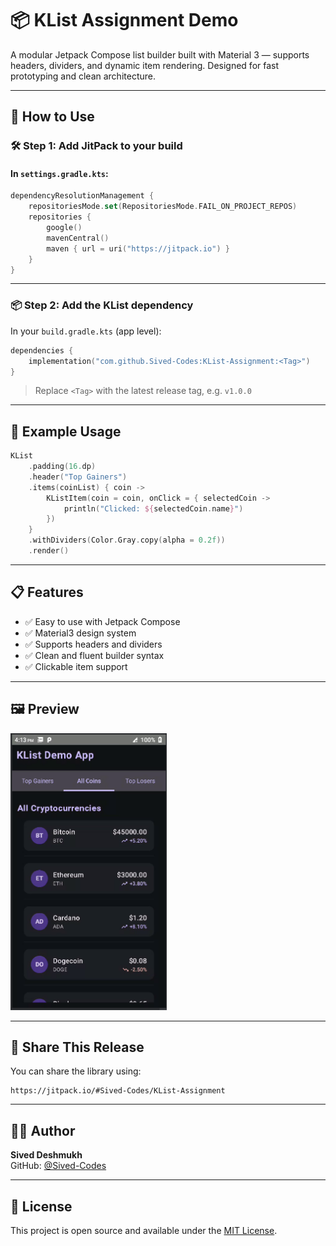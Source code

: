# 📦 KList Assignment Demo

A modular Jetpack Compose list builder built with Material 3 — supports headers, dividers, and dynamic item rendering. Designed for fast prototyping and clean architecture.

---

## 🚀 How to Use

### 🛠️ Step 1: Add JitPack to your build

#### In `settings.gradle.kts`:

```kotlin
dependencyResolutionManagement {
    repositoriesMode.set(RepositoriesMode.FAIL_ON_PROJECT_REPOS)
    repositories {
        google()
        mavenCentral()
        maven { url = uri("https://jitpack.io") }
    }
}
```

---

### 📦 Step 2: Add the KList dependency

In your `build.gradle.kts` (app level):

```kotlin
dependencies {
    implementation("com.github.Sived-Codes:KList-Assignment:<Tag>")
}
```

> Replace `<Tag>` with the latest release tag, e.g. `v1.0.0`

---

## 🧪 Example Usage

```kotlin
KList
    .padding(16.dp)
    .header("Top Gainers")
    .items(coinList) { coin ->
        KListItem(coin = coin, onClick = { selectedCoin ->
            println("Clicked: ${selectedCoin.name}")
        })
    }
    .withDividers(Color.Gray.copy(alpha = 0.2f))
    .render()
```

---

## 📋 Features

- ✅ Easy to use with Jetpack Compose
- ✅ Material3 design system
- ✅ Supports headers and dividers
- ✅ Clean and fluent builder syntax
- ✅ Clickable item support

---

## 🖼️ Preview

<img src="https://raw.githubusercontent.com/Sived-Codes/KList-Assignment/refs/heads/master/app/src/main/res/drawable/img.png" width="250" />

---

## 🔗 Share This Release

You can share the library using:

```
https://jitpack.io/#Sived-Codes/KList-Assignment
```

---

## 👨‍💻 Author

**Sived Deshmukh**  
GitHub: [@Sived-Codes](https://github.com/Sived-Codes)

---

## 📝 License

This project is open source and available under the [MIT License](LICENSE).

